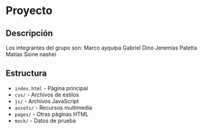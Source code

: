 # Proyecto

## Descripción
Los integrantes del grupo son:
Marco ayquipa
Gabriel Dino
Jeremías Paletta
Matías Sione
nashei

## Estructura
- `index.html` - Página principal
- `css/` - Archivos de estilos
- `js/` - Archivos JavaScript
- `assets/` - Recursos multimedia
- `pages/` - Otras páginas HTML
- `mock/` - Datos de prueba